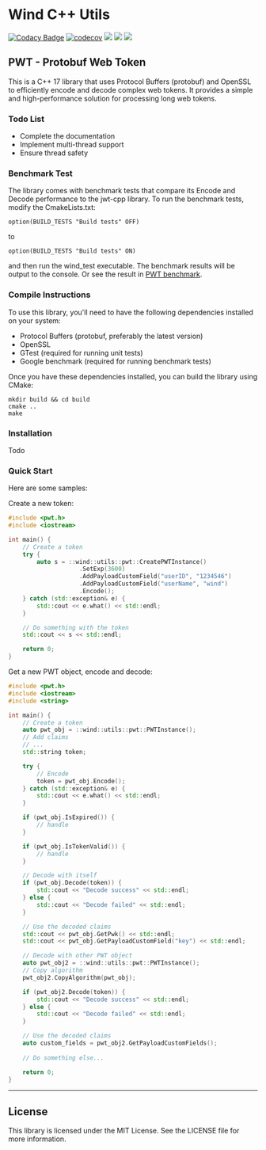 # Wind C++ Utils

[![Codacy Badge](https://app.codacy.com/project/badge/Grade/2fd79761fbd446fb9c85377bf2b9820d)](https://www.codacy.com/gh/Wind-318/wind/dashboard?utm_source=github.com&amp;utm_medium=referral&amp;utm_content=Wind-318/wind&amp;utm_campaign=Badge_Grade) [![codecov](https://img.shields.io/codecov/c/github/Wind-318/wind)](https://codecov.io/gh/Wind-318/wind) [![](https://img.shields.io/github/license/Wind-318/wind)](./LICENCE) [![](https://img.shields.io/github/actions/workflow/status/Wind-318/wind/main.yml)](https://github.com/Wind-318/wind/actions) [![](https://img.shields.io/github/stars/Wind-318/wind?style=plastic)]([stargazers](https://github.com/Wind-318/wind/stargazers))

## PWT - Protobuf Web Token

This is a C++ 17 library that uses Protocol Buffers (protobuf) and OpenSSL to efficiently encode and decode complex web tokens. It provides a simple and high-performance solution for processing long web tokens.

### Todo List
- Complete the documentation
- Implement multi-thread support
- Ensure thread safety

### Benchmark Test
The library comes with benchmark tests that compare its Encode and Decode performance to the jwt-cpp library. To run the benchmark tests, modify the CmakeLists.txt:
```
option(BUILD_TESTS "Build tests" OFF)
```
to
```
option(BUILD_TESTS "Build tests" ON)
```
and then run the wind_test executable. The benchmark results will be output to the console. Or see the result in [PWT benchmark](docs/utils/pwt_benchmark.md).

### Compile Instructions

To use this library, you'll need to have the following dependencies installed on your system:

- Protocol Buffers (protobuf, preferably the latest version)
- OpenSSL
- GTest (required for running unit tests)
- Google benchmark (required for running benchmark tests)

Once you have these dependencies installed, you can build the library using CMake:
```
mkdir build && cd build
cmake ..
make
```

### Installation
Todo

### Quick Start
Here are some samples:

Create a new token:
```cpp
#include <pwt.h>
#include <iostream>

int main() {
    // Create a token
    try {
        auto s = ::wind::utils::pwt::CreatePWTInstance()
                    .SetExp(3600)
                    .AddPayloadCustomField("userID", "1234546")
                    .AddPayloadCustomField("userName", "wind")
                    .Encode();
    } catch (std::exception& e) {
        std::cout << e.what() << std::endl;
    }

    // Do something with the token
    std::cout << s << std::endl;

    return 0;
}
```
Get a new PWT object, encode and decode:  
```cpp
#include <pwt.h>
#include <iostream>
#include <string>

int main() {
    // Create a token
    auto pwt_obj = ::wind::utils::pwt::PWTInstance();
    // Add claims
    // ...
    std::string token;

    try {
        // Encode
        token = pwt_obj.Encode();
    } catch (std::exception& e) {
        std::cout << e.what() << std::endl;
    }

    if (pwt_obj.IsExpired()) {
        // handle
    }

    if (pwt_obj.IsTokenValid()) {
        // handle
    }

    // Decode with itself
    if (pwt_obj.Decode(token)) {
        std::cout << "Decode success" << std::endl;
    } else {
        std::cout << "Decode failed" << std::endl;
    }

    // Use the decoded claims
    std::cout << pwt_obj.GetPwk() << std::endl;
    std::cout << pwt_obj.GetPayloadCustomField("key") << std::endl;

    // Decode with other PWT object
    auto pwt_obj2 = ::wind::utils::pwt::PWTInstance();
    // Copy algorithm
    pwt_obj2.CopyAlgorithm(pwt_obj);

    if (pwt_obj2.Decode(token)) {
        std::cout << "Decode success" << std::endl;
    } else {
        std::cout << "Decode failed" << std::endl;
    }

    // Use the decoded claims
    auto custom_fields = pwt_obj2.GetPayloadCustomFields();
    
    // Do something else...

    return 0;
}
```

***
## License
This library is licensed under the MIT License. See the LICENSE file for more information.
